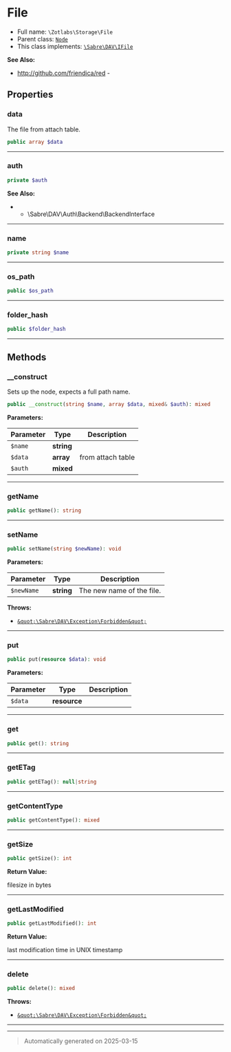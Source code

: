 
# File





* Full name: `\Zotlabs\Storage\File`
* Parent class: [`Node`](../../Sabre/DAV/Node.md)
* This class implements:
[`\Sabre\DAV\IFile`](../../Sabre/DAV/IFile.md)

**See Also:**

* http://github.com/friendica/red - 



## Properties


### data

The file from attach table.

```php
public array $data
```






***

### auth



```php
private $auth
```





**See Also:**

*  - \\Sabre\\DAV\\Auth\\Backend\\BackendInterface

***

### name



```php
private string $name
```






***

### os_path



```php
public $os_path
```






***

### folder_hash



```php
public $folder_hash
```






***

## Methods


### __construct

Sets up the node, expects a full path name.

```php
public __construct(string $name, array $data, mixed& $auth): mixed
```








**Parameters:**

| Parameter | Type | Description |
|-----------|------|-------------|
| `$name` | **string** |  |
| `$data` | **array** | from attach table |
| `$auth` | **mixed** |  |





***

### getName



```php
public getName(): string
```












***

### setName



```php
public setName(string $newName): void
```








**Parameters:**

| Parameter | Type | Description |
|-----------|------|-------------|
| `$newName` | **string** | The new name of the file. |




**Throws:**

- [`&quot;\Sabre\DAV\Exception\Forbidden&quot;`](../../../classes&amp;amp;quot;/Sabre/DAV/Exception/Forbidden&amp;amp;quot;.md)



***

### put



```php
public put(resource $data): void
```








**Parameters:**

| Parameter | Type | Description |
|-----------|------|-------------|
| `$data` | **resource** |  |





***

### get



```php
public get(): string
```












***

### getETag



```php
public getETag(): null|string
```












***

### getContentType



```php
public getContentType(): mixed
```












***

### getSize



```php
public getSize(): int
```









**Return Value:**


filesize in bytes




***

### getLastModified



```php
public getLastModified(): int
```









**Return Value:**

last modification time in UNIX timestamp




***

### delete



```php
public delete(): mixed
```











**Throws:**

- [`&quot;\Sabre\DAV\Exception\Forbidden&quot;`](../../../classes&amp;amp;quot;/Sabre/DAV/Exception/Forbidden&amp;amp;quot;.md)



***


***
> Automatically generated on 2025-03-15
